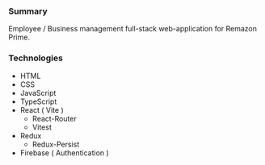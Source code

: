 ### Summary  
Employee / Business management full-stack web-application for Remazon Prime.  
  
### Technologies  
* HTML  
* CSS  
* JavaScript  
* TypeScript  
* React ( Vite )  
  - React-Router  
  - Vitest  
* Redux  
  - Redux-Persist  
* Firebase ( Authentication )  